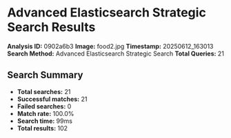 # Advanced Elasticsearch Strategic Search Results

**Analysis ID:** 0902a6b3
**Image:** food2.jpg
**Timestamp:** 20250612_163013
**Search Method:** Advanced Elasticsearch Strategic Search
**Total Queries:** 21

## Search Summary

- **Total searches:** 21
- **Successful matches:** 21
- **Failed searches:** 0
- **Match rate:** 100.0%
- **Search time:** 99ms
- **Total results:** 102

